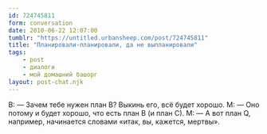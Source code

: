 ```yaml
---
id: 724745811
form: conversation
date: 2010-06-22 12:07:00
tumblr: "https://untitled.urbansheep.com/post/724745811"
title: "Планировали-планировали, да не выпланировали"
tags:
    - post
    - диалоги
    - мой домашний башорг
layout: post-chat.njk
---
```


В: — Зачем тебе нужен план B? Выкинь его, всё будет хорошо.
М: — Оно потому и будет хорошо, что есть план B (и план C).
М: — А вот план Q, например, начинается словами «итак, вы, кажется, мертвы».

